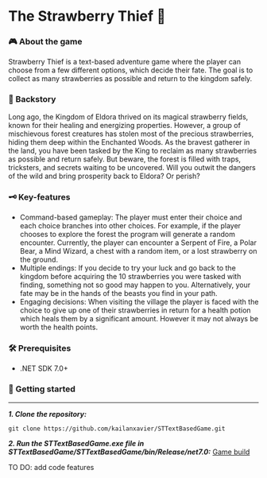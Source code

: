 # The Strawberry Thief 🍓

### 🎮 About the game
Strawberry Thief is a text-based adventure game where the player can choose from a few different options, which decide their fate. The goal is to collect as many strawberries as possible and return to the kingdom safely.

### 🌿 Backstory
Long ago, the Kingdom of Eldora thrived on its magical strawberry fields, known for their healing and energizing properties. However, a group of mischievous forest creatures has stolen most of the precious strawberries, hiding them deep within the Enchanted Woods. As the bravest gatherer in the land, you have been tasked by the King to reclaim as many strawberries as possible and return safely. But beware, the forest is filled with traps, tricksters, and secrets waiting to be uncovered. Will you outwit the dangers of the wild and bring prosperity back to Eldora? Or perish?

### 🗝️ Key-features
- Command-based gameplay: The player must enter their choice and each choice branches into other choices. For example, if the player chooses to explore the forest the program will generate a random encounter. Currently, the player can encounter a Serpent of Fire, a Polar Bear, a Mind Wizard, a chest with a random item, or a lost strawberry on the ground. 
- Multiple endings: If you decide to try your luck and go back to the kingdom before acquiring the 10 strawberries you were tasked with finding, something not so good may happen to you. Alternatively, your fate may be in the hands of the beasts you find in your path.
- Engaging decisions: When visiting the village the player is faced with the choice to give up one of their strawberries in return for a health potion which heals them by a significant amount. However it may not always be worth the health points.

### 🛠️ Prerequisites
- .NET SDK 7.0+

### 🚀 Getting started
___
_**1. Clone the repository:**_
```
git clone https://github.com/kailanxavier/STTextBasedGame.git 
```
_**2. Run the STTextBasedGame.exe file in STTextBasedGame/STTextBasedGame/bin/Release/net7.0:**_
[Game build](STTextBasedGame/STTextBasedGame/bin/Release/net7.0/STTextBasedGame.exe)

  TO DO: add code features

